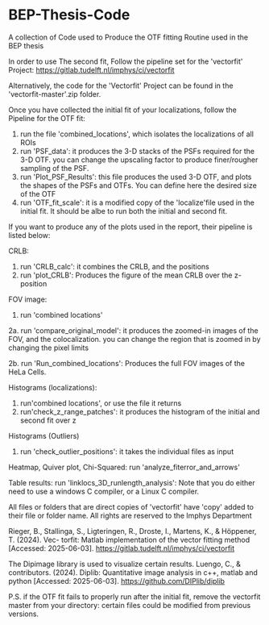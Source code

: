# BEP-Thesis-Code
A collection of Code used to Produce the OTF fitting Routine used in the BEP thesis

In order to use The second fit, Follow the pipeline set for the 'vectorfit' Project:
https://gitlab.tudelft.nl/imphys/ci/vectorfit

Alternatively, the code for the 'Vectorfit' Project can be found in the 'vectorfit-master'.zip folder.


Once you have collected the initial fit of your localizations, follow the Pipeline for the OTF fit:

1. run the file 'combined_locations', which isolates the localizations of all ROIs
2. run 'PSF_data': it produces the 3-D stacks of the PSFs required for the 3-D OTF. you can change the upscaling factor to  produce finer/rougher sampling of the PSF.
3. run 'Plot_PSF_Results': this file produces the used 3-D OTF, and plots the shapes of the PSFs and OTFs. You can define here the desired size of the OTF
4. run 'OTF_fit_scale': it is a modified copy of the 'localize'file used in the initial fit. It should be albe to run both the initial and second fit.

If you want to produce any of the plots used in the report, their pipeline is listed below:

CRLB:
1. run 'CRLB_calc': it combines the CRLB, and the positions
2. run 'plot_CRLB': Produces the figure of the mean CRLB over the z-position

FOV image:
1. run 'combined locations'

2a. run 'compare_original_model': it produces the zoomed-in images of the FOV, and the colocalization. you can change the region that is zoomed in by changing the pixel limits

2b. run 'Run_combined_locations': Produces the full FOV images of the HeLa Cells.

Histograms (localizations):
1. run'combined locations', or use the file it returns
2. run'check_z_range_patches': it produces the histogram of the initial and second fit over z

Histograms (Outliers)
1. run 'check_outlier_positions': it takes the individual files as input

Heatmap, Quiver plot, Chi-Squared: 
run 'analyze_fiterror_and_arrows'

Table results:
run 'linklocs_3D_runlength_analysis': Note that you do either need to use a windows C compiler, or a Linux C compiler.

All files or folders that are direct copies of 'vectorfit' have 'copy' added to their file or folder name. All rights are reserved to the Imphys Department

Rieger, B., Stallinga, S., Ligteringen, R., Droste, I., Martens, K., & Höppener, T. (2024). Vec-
torfit: Matlab implementation of the vector fitting method [Accessed: 2025-06-03].
https://gitlab.tudelft.nl/imphys/ci/vectorfit

The Dipimage library is used to visualize certain results. 
Luengo, C., & contributors. (2024). Diplib: Quantitative image analysis in c++, matlab and
python [Accessed: 2025-06-03]. https://github.com/DIPlib/diplib


P.S. if the OTF fit fails to properly run after the initial fit, remove the vectorfit master from your directory: certain files could be modified from previous versions. 
